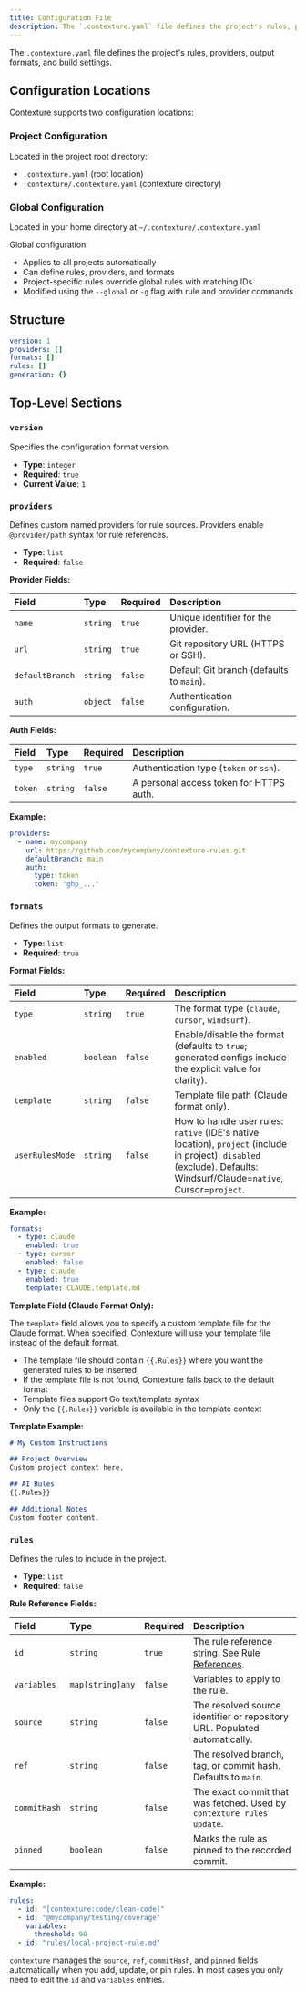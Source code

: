 ```yaml
---
title: Configuration File
description: The `.contexture.yaml` file defines the project's rules, providers, output formats, and build settings.
---
```

The `.contexture.yaml` file defines the project's rules, providers, output formats, and build settings.

## Configuration Locations

Contexture supports two configuration locations:

### Project Configuration
Located in the project root directory:
- `.contexture.yaml` (root location)
- `.contexture/.contexture.yaml` (contexture directory)

### Global Configuration
Located in your home directory at `~/.contexture/.contexture.yaml`

Global configuration:
- Applies to all projects automatically
- Can define rules, providers, and formats
- Project-specific rules override global rules with matching IDs
- Modified using the `--global` or `-g` flag with rule and provider commands

## Structure

```yaml
version: 1
providers: []
formats: []
rules: []
generation: {}
```

## Top-Level Sections

### `version`

Specifies the configuration format version.

-   **Type**: `integer`
-   **Required**: `true`
-   **Current Value**: `1`

### `providers`

Defines custom named providers for rule sources. Providers enable `@provider/path` syntax for rule references.

-   **Type**: `list`
-   **Required**: `false`

**Provider Fields:**

| Field   | Type     | Required | Description                               |
| :------ | :------- | :------- | :---------------------------------------- |
| `name`    | `string`   | `true`     | Unique identifier for the provider.       |
| `url`     | `string`   | `true`     | Git repository URL (HTTPS or SSH).        |
| `defaultBranch`  | `string`   | `false`    | Default Git branch (defaults to `main`).  |
| `auth`    | `object`   | `false`    | Authentication configuration.             |

**Auth Fields:**

| Field | Type     | Required | Description                                     |
| :---- | :------- | :------- | :---------------------------------------------- |
| `type`  | `string`   | `true`     | Authentication type (`token` or `ssh`).         |
| `token` | `string`   | `false`    | A personal access token for HTTPS auth.         |

**Example:**
```yaml
providers:
  - name: mycompany
    url: https://github.com/mycompany/contexture-rules.git
    defaultBranch: main
    auth:
      type: token
      token: "ghp_..."
```

### `formats`

Defines the output formats to generate.

-   **Type**: `list`
-   **Required**: `true`

**Format Fields:**

| Field           | Type      | Required | Description                                                                                     |
| :-------------- | :-------- | :------- | :---------------------------------------------------------------------------------------------- |
| `type`          | `string`  | `true`   | The format type (`claude`, `cursor`, `windsurf`).                                               |
| `enabled`       | `boolean` | `false`  | Enable/disable the format (defaults to `true`; generated configs include the explicit value for clarity). |
| `template`      | `string`  | `false`  | Template file path (Claude format only).                                                        |
| `userRulesMode` | `string`  | `false`  | How to handle user rules: `native` (IDE's native location), `project` (include in project), `disabled` (exclude). Defaults: Windsurf/Claude=`native`, Cursor=`project`. |

**Example:**
```yaml
formats:
  - type: claude
    enabled: true
  - type: cursor
    enabled: false
  - type: claude
    enabled: true
    template: CLAUDE.template.md
```

**Template Field (Claude Format Only):**

The `template` field allows you to specify a custom template file for the Claude format. When specified, Contexture will use your template file instead of the default format.

- The template file should contain `{{.Rules}}` where you want the generated rules to be inserted
- If the template file is not found, Contexture falls back to the default format
- Template files support Go text/template syntax
- Only the `{{.Rules}}` variable is available in the template context

**Template Example:**
```markdown
# My Custom Instructions

## Project Overview
Custom project context here.

## AI Rules
{{.Rules}}

## Additional Notes  
Custom footer content.
```

### `rules`

Defines the rules to include in the project.

-   **Type**: `list`
-   **Required**: `false`

**Rule Reference Fields:**

| Field        | Type             | Required | Description                                                             |
| :----------- | :--------------- | :------- | :---------------------------------------------------------------------- |
| `id`         | `string`         | `true`     | The rule reference string. See [Rule References](../reference/rules/rule-references). |
| `variables`  | `map[string]any` | `false`    | Variables to apply to the rule.                                         |
| `source`     | `string`         | `false`    | The resolved source identifier or repository URL. Populated automatically. |
| `ref`        | `string`         | `false`    | The resolved branch, tag, or commit hash. Defaults to `main`.            |
| `commitHash` | `string`         | `false`    | The exact commit that was fetched. Used by `contexture rules update`.     |
| `pinned`     | `boolean`        | `false`    | Marks the rule as pinned to the recorded commit.                         |

**Example:**
```yaml
rules:
  - id: "[contexture:code/clean-code]"
  - id: "@mycompany/testing/coverage"
    variables:
      threshold: 90
  - id: "rules/local-project-rule.md"
```

`contexture` manages the `source`, `ref`, `commitHash`, and `pinned` fields automatically when you add, update, or pin rules. In most cases you only need to edit the `id` and `variables` entries.
